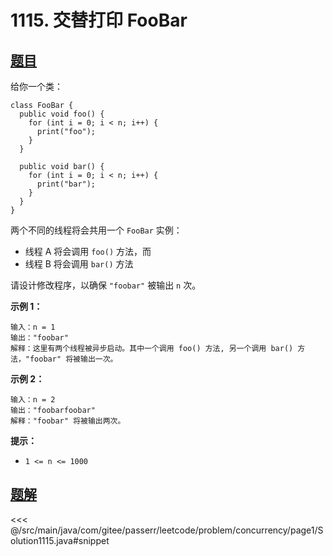 # 1115. 交替打印 FooBar

## [题目](https://leetcode.cn/problems/print-foobar-alternately/)
给你一个类：

```
class FooBar {
  public void foo() {
    for (int i = 0; i < n; i++) {
      print("foo");
    }
  }

  public void bar() {
    for (int i = 0; i < n; i++) {
      print("bar");
    }
  }
}
```

两个不同的线程将会共用一个 `FooBar` 实例：

* 线程 A 将会调用 `foo()` 方法，而
* 线程 B 将会调用 `bar()` 方法

请设计修改程序，以确保 `"foobar"` 被输出 `n` 次。

**示例 1：**

```
输入：n = 1
输出："foobar"
解释：这里有两个线程被异步启动。其中一个调用 foo() 方法, 另一个调用 bar() 方法，"foobar" 将被输出一次。
```

**示例 2：**

```
输入：n = 2
输出："foobarfoobar"
解释："foobar" 将被输出两次。
```

**提示：**

* `1 <= n <= 1000`


## [题解](https://github.com/PasseRR/JavaLeetCode/blob/master/src/main/java/com/gitee/passerr/leetcode/problem/concurrency/page1/Solution1115.java)

<<< @/src/main/java/com/gitee/passerr/leetcode/problem/concurrency/page1/Solution1115.java#snippet
